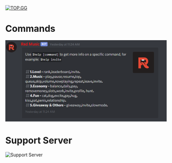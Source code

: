 [![TOP.GG](https://top.gg/api/widget/668481980547072007.svg)](https://top.gg/bot/668481980547072007)

# Commands
![Image of Imgur](3O3IWZ.png)

# Support Server
![Support Server]()
